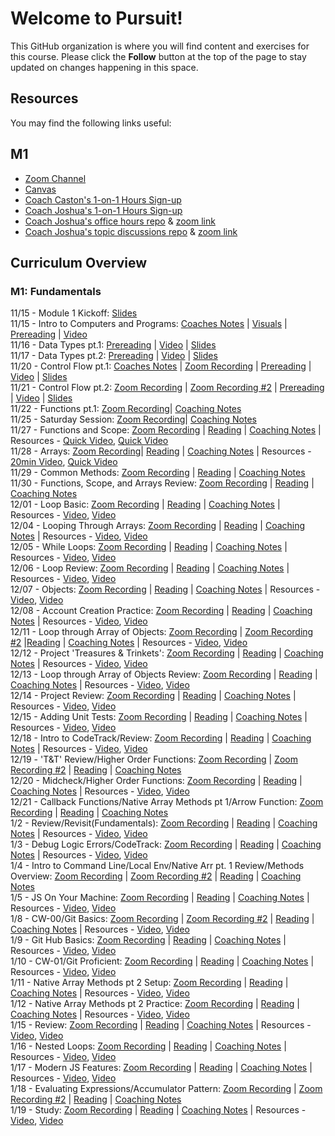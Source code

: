 # Welcome to Pursuit!

This GitHub organization is where you will find content and exercises for this course. Please click the **Follow** button at the top of the page to stay updated on changes happening in this space.

## Resources

You may find the following links useful:

## M1 
- [Zoom Channel](https://us06web.zoom.us/j/86031129111)
- [Canvas](https://pursuit.instructure.com/courses/165)
- [Coach Caston's 1-on-1 Hours Sign-up](https://calendar.app.google/nb72RkwgaJF2nKtA8)
- [Coach Joshua's 1-on-1 Hours Sign-up](https://calendar.app.google/BLMridCQ25XzArqm7)
- [Coach Joshua's office hours repo](https://github.com/joshuanelsondev/office_hours) & [zoom link](https://us06web.zoom.us/j/89256360099)
- [Coach Joshua's topic discussions repo](https://github.com/joshuanelsondev/topic_discussions) & [zoom link](https://us06web.zoom.us/j/85960424567)
  


## Curriculum Overview

### M1: Fundamentals 
11/15 - Module 1 Kickoff: [Slides]()<br>
11/15 - Intro to Computers and Programs: [Coaches Notes](https://gist.github.com/CastonPursuit/2d628b3c3b9fd4337bf82f828d5177e2) | [Visuals](https://docs.google.com/presentation/d/1D4IXKnT4Fa0LfvklEATHGwCxN0k2rWBtuKg884KblOI/edit#slide=id.g420132f636_0_109) | [Prereading](https://github.com/10-5-pursuit/unit-fundamentals/blob/main/intro-to-code/readme.md) | [Video](https://www.youtube.com/watch?v=TQCr9RV7twk) <br>
11/16 - Data Types pt.1: [Prereading](https://github.com/pursuit-curriculum/unit-fundamentals/tree/main/intro-to-javascript) | [Video](https://www.youtube.com/watch?v=A37-3lflh8I) | [Slides](https://docs.google.com/presentation/d/1VPWmwDHUwfPM3MWMPnEVVdpVsyEILGz1FxE9CKvKPUI/edit#slide=id.g5a0daf6a0f_0_0) <br>
11/17 - Data Types pt.2:  [Prereading](https://github.com/pursuit-curriculum/unit-fundamentals/tree/main/intro-to-javascript) | [Video](https://www.youtube.com/watch?v=A37-3lflh8I) | [Slides](https://docs.google.com/presentation/d/1VPWmwDHUwfPM3MWMPnEVVdpVsyEILGz1FxE9CKvKPUI/edit#slide=id.g5a0daf6a0f_0_0) <br>
11/20 - Control Flow pt.1: [Coaches Notes](https://gist.github.com/CastonPursuit/6811b68d6431a484875fcf74298eadeb) | [Zoom Recording](https://us06web.zoom.us/rec/share/2QEogtkosXEE8Cba9uqwWQRKxXi1r0MoFZYRlul42iXXrDL_FHVuZ7J5eRi4WQX9.B_199eRyxAiYrEPq) | [Prereading](https://github.com/10-5-pursuit/unit-fundamentals/tree/main/control-flow) | [Video](https://www.youtube.com/watch?v=Wc1rH4uNKIE) | [Slides](https://docs.google.com/presentation/d/1QpqzLZ5O22JayLQqxREZ2k5MOmCaHAUydxkW0f74l8A/edit#slide=id.g420132f666_1_0) <br>
11/21 - Control Flow pt.2:  [Zoom Recording](https://us06web.zoom.us/rec/share/Xqha49H3jmPH_wQMut9SwTGxF8cmHqPzgQC2bqxeMSGc_v5f9r6sj0_ZlvjfDXUC.JeCfImyU8Hz-p13p?startTime=1700580789000) | [Zoom Recording #2](https://us06web.zoom.us/rec/share/Xqha49H3jmPH_wQMut9SwTGxF8cmHqPzgQC2bqxeMSGc_v5f9r6sj0_ZlvjfDXUC.JeCfImyU8Hz-p13p?startTime=1700592468000) | [Prereading]() | [Video](https://www.youtube.com/watch?v=mbT7sSmVUS8) | [Slides](https://docs.google.com/presentation/d/1Q_M6wAqI0hnV3v1yTNYMmkq1991b-xihB8UMjmC41xQ/edit#slide=id.g3986c96d49c0e4ac_18) <br>
11/22 - Functions pt.1:  [Zoom Recording](https://us06web.zoom.us/rec/share/3QcA8bziN7ZUymvIX_I0MWGNbFRLf5kjN7TScXrnkNP8yR-PCyCX8dRT4zcUyp7q.z10b__m0Ds0Mrz6q?startTime=1700672267000)| [Coaching Notes](https://gist.github.com/CastonPursuit/eaaa7b2e0cdabacb456ddf56d054154c) <br>
11/25 - Saturday Session: [Zoom Recording](https://us06web.zoom.us/rec/share/oXJVPJ9LDV_LPnnV2Tn48wLo2co2HOQdZiX9my1D6wZ41aNgaakiOtfgYT6lhedk.zDF-lFnDpWQCaZaJ?startTime=1700924579000)| [Coaching Notes](https://replit.com/@CastonPursuit/FunctionDemobubble#script.js) <br>
11/27 - Functions and Scope:  [Zoom Recording](https://us06web.zoom.us/rec/share/_B7zK6hyf3A26GSAwmzy15Fg97igUWHcRgqwSkC9pqbArXMpqJRCCbZzprJ1XltK.f30XfjBq7MAN9WSF?startTime=1701097454000) | [Reading](https://github.com/pursuit-curriculum/unit-fundamentals/tree/main/scope) | [Coaching Notes](https://replit.com/@CastonPursuit/Practice-Functions-and-Scope) | Resources - [Quick Video](https://www.youtube.com/watch?v=TkFN6e9ZDMw&ab_channel=WebDevSimplified), [Quick Video](https://www.youtube.com/watch?v=iJKkZA215tQ&ab_channel=ProgrammingwithMosh) <br>
11/28 - Arrays:  [Zoom Recording](https://us06web.zoom.us/rec/share/8potDHNfbjJZLPlIOgfan2uHZxmU_dDcwmjffhHff2HfDvlRRpmp8kqHzMLVsnqc.CdkCG7tn0M4H02To?startTime=1701183967000)| [Reading](https://github.com/pursuit-curriculum/unit-fundamentals/tree/main/arrays) | [Coaching Notes](https://replit.com/@CastonPursuit/In-Session-Practice-Arrays-Part-1) | Resources - [20min Video](https://www.youtube.com/watch?v=0SyTDl4pb4w&ab_channel=DaveGray), [Quick Video](https://www.youtube.com/watch?v=QEZXbRiaY1I&ab_channel=freeCodeCamp.org) <br>
11/29 - Common Methods: [Zoom Recording](https://us06web.zoom.us/rec/share/V8FzGyq0LcCj3hM1RS_q_BRIcbd2sNcnSAl2drE1cRCsFcS7nn7nNPBfuVNi7Czq.VBOrbajjnfZDYcY9?startTime=1701272552000) | [Reading](https://github.com/pursuit-curriculum/unit-fundamentals/tree/main/common-methods-and-tools) | [Coaching Notes](https://replit.com/@CastonPursuit/In-Session-Practice-Array-and-String-Methods) <br>
11/30 - Functions, Scope, and Arrays Review: [Zoom Recording](https://us06web.zoom.us/rec/share/GWYk-SlkCCVa8ydEqSiqggLnWhkXHiTMpYPfUuPHXADFCS22pa-TFNZ9efTEyyz9.-HCPMQDb9Drv3_BK?startTime=1701356506000) | [Reading](https://github.com/pursuit-curriculum/unit-fundamentals/tree/main/common-methods-and-tools) | [Coaching Notes](https://replit.com/@CastonPursuit/In-Session-Practice-Array-and-String-Methods) <br>
12/01 - Loop Basic: [Zoom Recording](https://us06web.zoom.us/rec/share/XYLi2D_O-ec6tqtI_eGZ9KviRmoRHm-5NvRxygGAeoM--2hPQ0uGuw6-aBpe0MC8.4DE4LXqALK_QMHj1?startTime=1701443462000) | [Reading](https://github.com/pursuit-curriculum/unit-fundamentals/tree/main/loops) | [Coaching Notes](https://replit.com/@joshuanelsondev/In-Session-Practice-Loops) | Resources - [Video](https://www.youtube.com/watch?v=Kn06785pkJg&ab_channel=codeSTACKr), [Video](https://www.youtube.com/watch?v=s9wW2PpJsmQ&ab_channel=ProgrammingwithMosh) <br>
12/04 - Looping Through Arrays: [Zoom Recording](https://us06web.zoom.us/rec/share/zYosflqRvD2yCGNJwk-Efe561667o5hOR8xaHHH41ghYAHXPE1QB_4HzNWU5nTxO.42pa5cMG9DVkPObE?startTime=1701704001000) | [Reading](https://github.com/pursuit-curriculum/unit-fundamentals/tree/main/loops) | [Coaching Notes](https://replit.com/@joshuanelsondev/In-Session-Practice-Loops) | Resources - [Video](https://www.youtube.com/watch?v=3hUdq32e2qA&ab_channel=CodifyAcademy), [Video](https://www.youtube.com/watch?v=xL2RuPkm4i0&ab_channel=CodingDavid)<br>
12/05 - While Loops: [Zoom Recording](https://us06web.zoom.us/rec/share/yW0Bhh446onY1cbsGVwxkh15LLpKj0xcYS04YTJ1vMGmjrsGcjKCY-HdWA1YhFRP.hOfIT6y8zWi46qDD?startTime=1701790028000) | [Reading](https://github.com/pursuit-curriculum/unit-fundamentals/tree/main/loops) | [Coaching Notes](https://replit.com/@CastonPursuit/In-Session-Practice-Loops) | Resources - [Video](https://www.youtube.com/watch?v=h84MlHv6g4Q&ab_channel=Telusko), [Video](https://www.youtube.com/watch?v=TDUz9QcGPoE&ab_channel=BroCode)<br>
12/06 - Loop Review: [Zoom Recording]() | [Reading]() | [Coaching Notes]() | Resources - [Video](), [Video]()<br>
12/07 - Objects: [Zoom Recording](https://us06web.zoom.us/rec/share/o1q0l91WvQYktOtuMKLAe4UaXB1B3YgyHujPpcf8SVxVMWP4AVBsQo23xGnWA424.xNILJ_KZ0AoB6unW?startTime=1701964049000) | [Reading]() | [Coaching Notes]() | Resources - [Video](), [Video]()<br>
12/08 - Account Creation Practice: [Zoom Recording](https://us06web.zoom.us/rec/share/nXQIVMPmhs1tB9tsW-k1z8frx7dK82HtPI7h13Fs34PHgiAU3c0bADRTlc9MnCds.qlzqlZWmvsK9j5tM?startTime=1702050086000) | [Reading]() | [Coaching Notes]() | Resources - [Video](), [Video]()<br>
12/11 - Loop through Array of Objects: [Zoom Recording](https://us06web.zoom.us/rec/share/Zvj1tvKiQ4XIZb7uSs55P0lDKbFJs7obesVnLCBeXdw_SWpVsUFwFUKKdbjbXOrJ.ugW4pklv9oTm6UOF?startTime=1702308775000) | [Zoom Recording #2](https://us06web.zoom.us/rec/share/8p0vuAC3Xk5m01P9_BewDN-av3t124V4-bfWiptp9vk2_ku_1qIBeH4Z2AKI7ZcG.jUs32zRnNZdIUrVM?startTime=1702323294000) |[Reading]() | [Coaching Notes]() | Resources - [Video](), [Video]()<br>
12/12 - Project 'Treasures & Trinkets': [Zoom Recording](https://us06web.zoom.us/rec/share/xTDZ35q3JjkTICFxihw7ayu95akq4gWUh37G4sLVZDDxc7h9KUc-6DUG1zML-wd8.fd5z-R1AA1RTXVQH?startTime=1702398646000) | [Reading]() | [Coaching Notes]() | Resources - [Video](), [Video]()<br>
12/13 - Loop through Array of Objects Review: [Zoom Recording](https://us06web.zoom.us/rec/share/6xhRJPe5VDyYbsmy9TDQ164Hkmh2ao2bbFXLT4W3E0DoU--lSSgUfVwxrCo49bcx.uFyZoD4xehJIuPu5?startTime=1702481672000) | [Reading]() | [Coaching Notes]() | Resources - [Video](), [Video]()<br>
12/14 - Project Review: [Zoom Recording](https://us06web.zoom.us/rec/share/zJ_Umvt8bA2stiHhfqlr-r1YYxAZ_uaFHqqkCOlgONzhbDTYaSunMVzbO8imoxCU.NoCs7M33P0mEcxgi?startTime=1702567960000) | [Reading]() | [Coaching Notes]() | Resources - [Video](), [Video]()<br>
12/15 - Adding Unit Tests: [Zoom Recording](https://us06web.zoom.us/rec/share/jkPgjJDjtIxXDs_9cRFbwjjFF65ycmhKzTNDO9jTj7pUqOKAj_-Wq87amobKPjrF.FsXezpvse6vxCg8h?startTime=1702669224000) | [Reading]() | [Coaching Notes]() | Resources - [Video](), [Video]()<br>
12/18 - Intro to CodeTrack/Review: [Zoom Recording]() | [Reading]() | [Coaching Notes]() | Resources - [Video](), [Video]()<br>
12/19 - 'T&T' Review/Higher Order Functions: [Zoom Recording](https://us06web.zoom.us/rec/share/oN-_QbSMXNKOEZWbcCgmogJwNd---3Nq1DpZqk36KorzN3ea9OqkjoJlPwL-E_Ot.fXXSQGEzDwNhN7RL?startTime=1703001006000) | [Zoom Recording #2](https://us06web.zoom.us/rec/share/oN-_QbSMXNKOEZWbcCgmogJwNd---3Nq1DpZqk36KorzN3ea9OqkjoJlPwL-E_Ot.fXXSQGEzDwNhN7RL?startTime=1703013942000) | [Reading]() | [Coaching Notes]()<br>
12/20 - Midcheck/Higher Order Functions: [Zoom Recording]() | [Reading]() | [Coaching Notes]() | Resources - [Video](), [Video]()<br>
12/21 - Callback Functions/Native Array Methods pt 1/Arrow Function: [Zoom Recording](https://us06web.zoom.us/rec/share/2DS3rTDLg3N0VEElhXVmNX_mrNTNmauDZxMoAcs5uOlnRVaoNKA346IeOaEIwDyL.OgjK057JBqOfJZXA?startTime=1703174606000) | [Reading]() | [Coaching Notes]()<br>
1/2 - Review/Revisit(Fundamentals): [Zoom Recording](https://us06web.zoom.us/rec/share/QfWC-wdkX3ZVUuMAQf7LxdS2qk3d40LUN67YlKD-ZgftN6GiUaQqOHwtNeTseMg.dXyhFAVZEwHt98wl?startTime=1704215039000) | [Reading]() | [Coaching Notes]() | Resources - [Video](), [Video]()<br>
1/3 - Debug Logic Errors/CodeTrack: [Zoom Recording](https://us06web.zoom.us/rec/share/Sc_XoXR-UpfZuglrmBJr5xRlyY8jrGBwGpj-FPcP5tXLw40Ma-I9GFqbApiPP8up.Y7a4NZkEUhYbwVPx?startTime=1704294186000) | [Reading]() | [Coaching Notes]() | Resources - [Video](), [Video]()<br>
1/4 - Intro to Command Line/Local Env/Native Arr pt. 1 Review/Methods Overview: [Zoom Recording](https://us06web.zoom.us/rec/share/Ik7KiOndhvwLUrMStuCLyMpuGKC7pMbu_tMsHqYh2f0dIgqbpHfkcKmbCYkm2KDH._MiHxmPe-trHnv3t?startTime=1704380515000) | [Zoom Recording #2](https://us06web.zoom.us/rec/share/Ik7KiOndhvwLUrMStuCLyMpuGKC7pMbu_tMsHqYh2f0dIgqbpHfkcKmbCYkm2KDH._MiHxmPe-trHnv3t?startTime=1704403324000) | [Reading]() | [Coaching Notes]()<br>
1/5 - JS On Your Machine: [Zoom Recording](https://us06web.zoom.us/rec/share/kEgxp6gABfTL8VpSW8RYfVG5_NsGgsdDRiY5MPK-tW16UjxHn3W1nfZqAxXqYv1Q.zcHMkSsdu2jp6DiU?startTime=1704467214000) | [Reading]() | [Coaching Notes]() | Resources - [Video](), [Video]()<br>
1/8 - CW-00/Git Basics: [Zoom Recording](https://us06web.zoom.us/rec/share/lD4os1Ej4WLpDvt6DkNm07DzCYuE5xdsXe6hS3vQ3cx_tTexpx5qzQ6LFCPRwrak.AkRFpd7u-CFXMEEf?startTime=1704731935000) | [Zoom Recording #2](https://us06web.zoom.us/rec/share/lD4os1Ej4WLpDvt6DkNm07DzCYuE5xdsXe6hS3vQ3cx_tTexpx5qzQ6LFCPRwrak.AkRFpd7u-CFXMEEf?startTime=1704733392000) | [Reading]() | [Coaching Notes]() | Resources - [Video](), [Video]()<br>
1/9 - Git Hub Basics: [Zoom Recording](https://us06web.zoom.us/rec/share/-Hl2nQokuwWXOxdKexAbe4-hGPc0ANXFgQtNKfa5Uq7S1g3ZbyUxJyIzwaf-C8iP.HjW-O9exyyc1-aoj?startTime=1704814357000) | [Reading]() | [Coaching Notes]() | Resources - [Video](), [Video]()<br>
1/10 - CW-01/Git Proficient: [Zoom Recording](https://us06web.zoom.us/rec/share/QgW5Ukpl_hu9btIUz3Z2vwhWzZOX3jgEbZV3WoihGxzwT3N9d4qutOlCUK1kuaru.IqyRXWGyPKso1GSv?startTime=1704903218000) | [Reading]() | [Coaching Notes]() | Resources - [Video](), [Video]()<br>
1/11 - Native Array Methods pt 2 Setup: [Zoom Recording](https://us06web.zoom.us/rec/share/HUHVV_FjDG26Tf0qOw54oA1-TwU7smjhos6Ua8ncoJftNxGwBEWym8EnUyCnh-sy.yonnJAwKnxww9rlJ?startTime=1704987980000) | [Reading]() | [Coaching Notes]() | Resources - [Video](), [Video]()<br>
1/12 - Native Array Methods pt 2 Practice: [Zoom Recording](https://us06web.zoom.us/rec/share/QWQ8zgMqAH8F9t0koPVpQYcuinU_qK6vI_P4JJ-89gHcpGdSJY5wvyWgE-nYfJvr.vStFTZWKad54YeJx?startTime=1705072104000) | [Reading]() | [Coaching Notes]() | Resources - [Video](), [Video]()<br>
1/15 - Review: [Zoom Recording]() | [Reading]() | [Coaching Notes]() | Resources - [Video](), [Video]()<br>
1/16 - Nested Loops: [Zoom Recording](https://us06web.zoom.us/rec/share/Spf6OaMAjW6ZuUcZs8pNtMK29nlPZeknsvtdgnyP_tuHWHkv6gLsPJ95ZnaMC2iz.r4DPLGiZUrk4kmQV?startTime=1705419717000) | [Reading]() | [Coaching Notes]() | Resources - [Video](), [Video]()<br>
1/17 - Modern JS Features: [Zoom Recording](https://us06web.zoom.us/rec/share/mym2VjdAh8R1ZkG7EzkYFiXSiakRh1v6Cx1K7s5oLb-eIQUk_JvJLBPo2jTa3F4.LmGci7IX5JLva3j-?startTime=1705509668000) | [Reading]() | [Coaching Notes]() | Resources - [Video](), [Video]()<br>
1/18 - Evaluating Expressions/Accumulator Pattern: [Zoom Recording](https://us06web.zoom.us/rec/share/-cjMghN87BUeF7ec4RDPSkn-G2hNbiYdoFmnK1ZYQpOjuKGQJSmw5ANl2qwE25jQ.b98Oz28lLzojPWS6?startTime=1705591491000) | [Zoom Recording #2](https://us06web.zoom.us/rec/share/-cjMghN87BUeF7ec4RDPSkn-G2hNbiYdoFmnK1ZYQpOjuKGQJSmw5ANl2qwE25jQ.b98Oz28lLzojPWS6?startTime=1705676987000) | [Reading]() | [Coaching Notes]()<br>
1/19 - Study: [Zoom Recording]() | [Reading]() | [Coaching Notes]() | Resources - [Video](), [Video]()<br>

